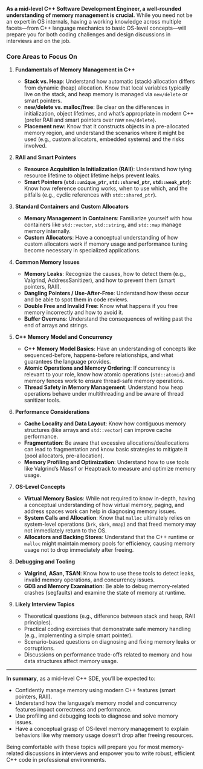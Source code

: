 **As a mid-level C++ Software Development Engineer, a well-rounded understanding of memory management is crucial.** While you need not be an expert in OS internals, having a working knowledge across multiple facets—from C++ language mechanics to basic OS-level concepts—will prepare you for both coding challenges and design discussions in interviews and on the job.

### Core Areas to Focus On

1. **Fundamentals of Memory Management in C++**  
   - **Stack vs. Heap**: Understand how automatic (stack) allocation differs from dynamic (heap) allocation. Know that local variables typically live on the stack, and heap memory is managed via `new/delete` or smart pointers.  
   - **new/delete vs. malloc/free**: Be clear on the differences in initialization, object lifetimes, and what’s appropriate in modern C++ (prefer RAII and smart pointers over raw `new/delete`).
   - **Placement new**: Know that it constructs objects in a pre-allocated memory region, and understand the scenarios where it might be used (e.g., custom allocators, embedded systems) and the risks involved.

2. **RAII and Smart Pointers**  
   - **Resource Acquisition Is Initialization (RAII)**: Understand how tying resource lifetime to object lifetime helps prevent leaks.  
   - **Smart Pointers (`std::unique_ptr`, `std::shared_ptr`, `std::weak_ptr`)**: Know how reference counting works, when to use which, and the pitfalls (e.g., cyclic references with `std::shared_ptr`).

3. **Standard Containers and Custom Allocators**  
   - **Memory Management in Containers**: Familiarize yourself with how containers like `std::vector`, `std::string`, and `std::map` manage memory internally.  
   - **Custom Allocators**: Have a conceptual understanding of how custom allocators work if memory usage and performance tuning become necessary in specialized applications.

4. **Common Memory Issues**  
   - **Memory Leaks**: Recognize the causes, how to detect them (e.g., Valgrind, AddressSanitizer), and how to prevent them (smart pointers, RAII).  
   - **Dangling Pointers / Use-After-Free**: Understand how these occur and be able to spot them in code reviews.  
   - **Double Free and Invalid Free**: Know what happens if you free memory incorrectly and how to avoid it.
   - **Buffer Overruns**: Understand the consequences of writing past the end of arrays and strings.

5. **C++ Memory Model and Concurrency**  
   - **C++ Memory Model Basics**: Have an understanding of concepts like sequenced-before, happens-before relationships, and what guarantees the language provides.  
   - **Atomic Operations and Memory Ordering**: If concurrency is relevant to your role, know how atomic operations (`std::atomic`) and memory fences work to ensure thread-safe memory operations.  
   - **Thread Safety in Memory Management**: Understand how heap operations behave under multithreading and be aware of thread sanitizer tools.

6. **Performance Considerations**  
   - **Cache Locality and Data Layout**: Know how contiguous memory structures (like arrays and `std::vector`) can improve cache performance.  
   - **Fragmentation**: Be aware that excessive allocations/deallocations can lead to fragmentation and know basic strategies to mitigate it (pool allocators, pre-allocation).  
   - **Memory Profiling and Optimization**: Understand how to use tools like Valgrind’s Massif or Heaptrack to measure and optimize memory usage.

7. **OS-Level Concepts**  
   - **Virtual Memory Basics**: While not required to know in-depth, having a conceptual understanding of how virtual memory, paging, and address spaces work can help in diagnosing memory issues.  
   - **System Calls and Allocation**: Know that `malloc` ultimately relies on system-level operations (`brk`, `sbrk`, `mmap`) and that freed memory may not immediately return to the OS.
   - **Allocators and Backing Stores**: Understand that the C++ runtime or `malloc` might maintain memory pools for efficiency, causing memory usage not to drop immediately after freeing.

8. **Debugging and Tooling**  
   - **Valgrind, ASan, TSAN**: Know how to use these tools to detect leaks, invalid memory operations, and concurrency issues.  
   - **GDB and Memory Examination**: Be able to debug memory-related crashes (segfaults) and examine the state of memory at runtime.

9. **Likely Interview Topics**  
   - Theoretical questions (e.g., difference between stack and heap, RAII principles).  
   - Practical coding exercises that demonstrate safe memory handling (e.g., implementing a simple smart pointer).  
   - Scenario-based questions on diagnosing and fixing memory leaks or corruptions.  
   - Discussions on performance trade-offs related to memory and how data structures affect memory usage.

---

**In summary**, as a mid-level C++ SDE, you’ll be expected to:  
- Confidently manage memory using modern C++ features (smart pointers, RAII).  
- Understand how the language’s memory model and concurrency features impact correctness and performance.  
- Use profiling and debugging tools to diagnose and solve memory issues.  
- Have a conceptual grasp of OS-level memory management to explain behaviors like why memory usage doesn’t drop after freeing resources.

Being comfortable with these topics will prepare you for most memory-related discussions in interviews and empower you to write robust, efficient C++ code in professional environments.